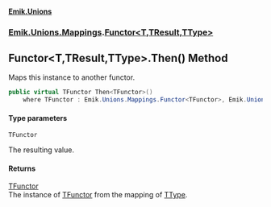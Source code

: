 #### [Emik.Unions](index.md 'index')
### [Emik.Unions.Mappings](Emik.Unions.Mappings.md 'Emik.Unions.Mappings').[Functor&lt;T,TResult,TType&gt;](Functor_T,TResult,TType_.md 'Emik.Unions.Mappings.Functor<T,TResult,TType>')

## Functor<T,TResult,TType>.Then<TFunctor>() Method

Maps this instance to another functor.

```csharp
public virtual TFunctor Then<TFunctor>()
    where TFunctor : Emik.Unions.Mappings.Functor<TFunctor>, Emik.Unions.Mappings.IFunctor<TType, TFunctor>;
```
#### Type parameters

<a name='Emik.Unions.Mappings.Functor_T,TResult,TType_.Then_TFunctor_().TFunctor'></a>

`TFunctor`

The resulting value.

#### Returns
[TFunctor](Functor_T,TResult,TType_.Then_TFunctor_().md#Emik.Unions.Mappings.Functor_T,TResult,TType_.Then_TFunctor_().TFunctor 'Emik.Unions.Mappings.Functor<T,TResult,TType>.Then<TFunctor>().TFunctor')  
The instance of [TFunctor](Functor_T,TResult,TType_.Then_TFunctor_().md#Emik.Unions.Mappings.Functor_T,TResult,TType_.Then_TFunctor_().TFunctor 'Emik.Unions.Mappings.Functor<T,TResult,TType>.Then<TFunctor>().TFunctor') from the mapping of [TType](Functor_T,TResult,TType_.md#Emik.Unions.Mappings.Functor_T,TResult,TType_.TType 'Emik.Unions.Mappings.Functor<T,TResult,TType>.TType').